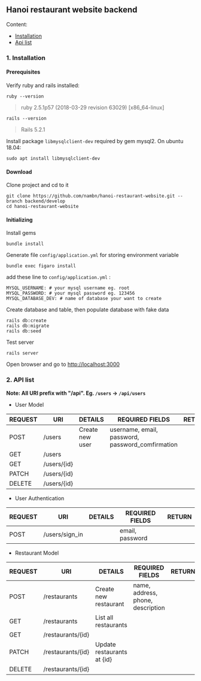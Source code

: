 ## Hanoi restaurant website backend
Content:
- [Installation](#1-Installation)
- [Api list](#2-api-list)

### 1. Installation

#### Prerequisites

Verify ruby and rails installed:
```
ruby --version
```
> ruby 2.5.1p57 (2018-03-29 revision 63029) [x86_64-linux]
```
rails --version
```
> Rails 5.2.1

Install package `libmysqlclient-dev` required by gem mysql2. On ubuntu 18.04:
```
sudo apt install libmysqlclient-dev
```

#### Download
Clone project and cd to it
```
git clone https://github.com/nambn/hanoi-restaurant-website.git --branch backend/develop
cd hanoi-restaurant-website
```

#### Initializing

Install gems
```
bundle install
```
Generate file `config/application.yml` for storing environment variable
```
bundle exec figaro install
```
add these line to `config/application.yml` :
```
MYSQL_USERNAME: # your mysql username eg. root
MYSQL_PASSWORD: # your mysql password eg. 123456
MYSQL_DATABASE_DEV: # name of database your want to create
```
Create database and table, then populate database with fake data
```
rails db:create
rails db:migrate
rails db:seed
```
Test server 
```
rails server
```
Open browser and go to [http://localhost:3000]()

### 2. API list

**Note: All URI prefix with "/api". Eg. `/users` -> `/api/users`**

- User Model

REQUEST | URI | DETAILS | REQUIRED FIELDS | RETURN
--- | --- | --- | --- | --- 
POST | /users | Create new user| username, email, password, password_comfirmation|
GET | /users |||
GET | /users/{id} |||
PATCH | /users/{id} |||
DELETE | /users/{id} |||

- User Authentication

REQUEST | URI | DETAILS | REQUIRED FIELDS | RETURN
--- | --- | --- | --- | --- 
POST | /users/sign_in | | email, password |

- Restaurant Model

REQUEST | URI | DETAILS | REQUIRED FIELDS | RETURN
--- | --- | --- | --- | --- 
POST | /restaurants | Create new restaurant | name, address, phone, description |
GET | /restaurants | List all restaurants
GET | /restaurants/{id} |
PATCH | /restaurants/{id} | Update restaurants at {id}
DELETE | /restaurants/{id}
